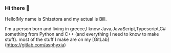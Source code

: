 ### Hi there 👋

Hello!My name is Shizetora and my actual is Bill.

I'm a person born and living in greece,I know Java,JavaScript,Typescript,C# something from Python and C++ (and everything I need to know to make stuff).
most of the stuff I make are on my [GitLab] (https://gitlab.com/asphyxia)
